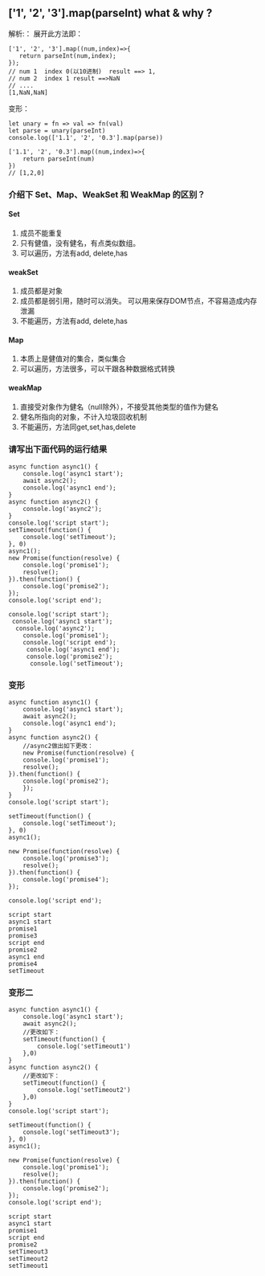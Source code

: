 ## ['1', '2', '3'].map(parseInt) what & why ?
解析:：
展开此方法即：
 ```
 ['1', '2', '3'].map((num,index)=>{
    return parseInt(num,index);
 });
 // num 1  index 0(以10进制)  result ==> 1,
 // num 2  index 1 result ==>NaN 
 // ....
 [1,NaN,NaN]
 ``` 
 变形：
 ```
let unary = fn => val => fn(val)
let parse = unary(parseInt)
console.log(['1.1', '2', '0.3'].map(parse))
 ```
```
['1.1', '2', '0.3'].map((num,index)=>{
    return parseInt(num)
})
// [1,2,0]
```
### 介绍下 Set、Map、WeakSet 和 WeakMap 的区别？
#### Set
1. 成员不能重复
2. 只有健值，没有健名，有点类似数组。
3. 可以遍历，方法有add, delete,has
#### weakSet

1. 成员都是对象
2. 成员都是弱引用，随时可以消失。 可以用来保存DOM节点，不容易造成内存泄漏
3. 不能遍历，方法有add, delete,has
#### Map

1. 本质上是健值对的集合，类似集合
2. 可以遍历，方法很多，可以干跟各种数据格式转换
#### weakMap
1. 直接受对象作为健名（null除外），不接受其他类型的值作为健名
2. 健名所指向的对象，不计入垃圾回收机制
3. 不能遍历，方法同get,set,has,delete
### 请写出下面代码的运行结果
```code
async function async1() {
    console.log('async1 start');
    await async2();
    console.log('async1 end');
}
async function async2() {
    console.log('async2');
}
console.log('script start');
setTimeout(function() {
    console.log('setTimeout');
}, 0)
async1();
new Promise(function(resolve) {
    console.log('promise1');
    resolve();
}).then(function() {
    console.log('promise2');
});
console.log('script end');
```

```
console.log('script start');
 console.log('async1 start');
  console.log('async2');
    console.log('promise1');
    console.log('script end');
     console.log('async1 end');
     console.log('promise2');
      console.log('setTimeout');
```
### 变形
```
async function async1() {
    console.log('async1 start');
    await async2();
    console.log('async1 end');
}
async function async2() {
    //async2做出如下更改：
    new Promise(function(resolve) {
    console.log('promise1');
    resolve();
}).then(function() {
    console.log('promise2');
    });
}
console.log('script start');

setTimeout(function() {
    console.log('setTimeout');
}, 0)
async1();

new Promise(function(resolve) {
    console.log('promise3');
    resolve();
}).then(function() {
    console.log('promise4');
});

console.log('script end');
```
```
script start
async1 start
promise1
promise3
script end
promise2
async1 end
promise4
setTimeout
```
### 变形二
```
async function async1() {
    console.log('async1 start');
    await async2();
    //更改如下：
    setTimeout(function() {
        console.log('setTimeout1')
    },0)
}
async function async2() {
    //更改如下：
	setTimeout(function() {
		console.log('setTimeout2')
	},0)
}
console.log('script start');

setTimeout(function() {
    console.log('setTimeout3');
}, 0)
async1();

new Promise(function(resolve) {
    console.log('promise1');
    resolve();
}).then(function() {
    console.log('promise2');
});
console.log('script end');
```

```
script start
async1 start
promise1
script end
promise2
setTimeout3
setTimeout2
setTimeout1
```
